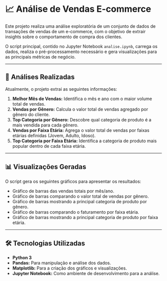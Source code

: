 # 📈 Análise de Vendas E-commerce

Este projeto realiza uma análise exploratória de um conjunto de dados de transações de vendas de um e-commerce, com o objetivo de extrair insights sobre o comportamento de compra dos clientes.

O script principal, contido no Jupyter Notebook `analise.ipynb`, carrega os dados, realiza o pré-processamento necessário e gera visualizações para as principais métricas de negócio.

---

## 🚀 Análises Realizadas

Atualmente, o projeto extrai as seguintes informações:

1.  **Melhor Mês de Vendas:** Identifica o mês e ano com o maior volume total de vendas.
2.  **Vendas por Gênero:** Calcula o valor total de vendas agregado por gênero do cliente.
3.  **Top Categoria por Gênero:** Descobre qual categoria de produto é a mais vendida para cada gênero.
4.  **Vendas por Faixa Etária:** Agrega o valor total de vendas por faixas etárias definidas (Jovem, Adulto, Idoso).
5.  **Top Categoria por Faixa Etária:** Identifica a categoria de produto mais popular dentro de cada faixa etária.

---

## 📊 Visualizações Geradas

O script gera os seguintes gráficos para apresentar os resultados:
* Gráfico de barras das vendas totais por mês/ano.
* Gráfico de barras comparando o valor total de vendas por gênero.
* Gráfico de barras mostrando a principal categoria de produto por gênero.
* Gráfico de barras comparando o faturamento por faixa etária.
* Gráfico de barras mostrando a principal categoria de produto por faixa etária.

---

## 🛠️ Tecnologias Utilizadas

* **Python 3**
* **Pandas:** Para manipulação e análise dos dados.
* **Matplotlib:** Para a criação dos gráficos e visualizações.
* **Jupyter Notebook:** Como ambiente de desenvolvimento para a análise.
